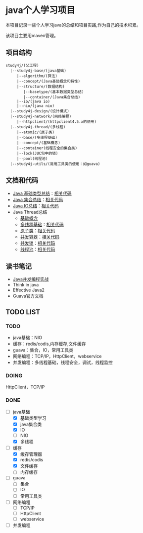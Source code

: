 # java个人学习项目

本项目记录一些个人学习java的总结和项目实践,作为自己的技术积累。

该项目主要用maven管理。

## 项目结构
```
study4j/(父工程)
  |--study4j-base/(java基础)
     |--algorithm/(算法)
     |--concept/(Java基础概念和特性)
     |--structure/(数据结构)
        |--basetype/(基本数据类型总结)
        |--container/(Java集合总结)
     |--io/(java io)
     |--nio/(java nio)
  |--study4j-design/(设计模式)
  |--study4j-network/(网络编程)
     |--httpclient/(httpclient4.5.x的使用)
  |--study4j-thread/(多线程)
     |--atomic/(原子类)
     |--base/(多线程基础)
     |--concept/(基础概念)
     |--container(线程安全的集合类)
     |--lock(JUC包中的锁)
     |--pool(线程池)
  |--study4j-utils/(常用工具类的使用：如guava)
```


## 文档和代码
- [Java 基础类型总结](./study4j-base/src/main/java/com/yincongyang/base/structure/基本数据类型.md)：[相关代码](./study4j-base/src/main/java/com/yincongyang/base/structure/basetype)
- [Java 集合总结](./study4j-base/src/main/java/com/yincongyang/base/structure/Java集合总结.md)：[相关代码](./study4j-base/src/main/java/com/yincongyang/base/structure/container)
- [Java IO总结](./study4j-base/src/main/java/com/yincongyang/base/io/readme.md)：[相关代码](https://github.com/yincongyang/study4j/blob/master/study4j-base/src/main/java/com/yincongyang/base/io)
- Java Thread总结
    - [基础概念](./study4j-thread/src/main/java/com/yincongyang/thread/concept)
    - [多线程基础](./study4j-thread/src/main/java/com/yincongyang/thread/多线程基础.md)：[相关代码](./study4j-thread/src/main/java/com/yincongyang/thread/base)
    - [原子类](./study4j-thread/src/main/java/com/yincongyang/thread/原子类.md)：[相关代码](./study4j-thread/src/main/java/com/yincongyang/thread/atomic)
    - [并发容器](./study4j-thread/src/main/java/com/yincongyang/thread/并发容器.md)：[相关代码](./study4j-thread/src/main/java/com/yincongyang/thread/container)
    - [并发锁](./study4j-thread/src/main/java/com/yincongyang/thread/并发锁.md)：[相关代码](./study4j-thread/src/main/java/com/yincongyang/thread/lock)
    - [线程池](./study4j-thread/src/main/java/com/yincongyang/thread/线程池.md)：[相关代码](./study4j-thread/src/main/java/com/yincongyang/thread/pool)


## 读书笔记
- [Java并发编程实战](./study4j-thread/src/main/java/com/yincongyang/thread/《Java并发编程实战》读书笔记.md)
- Think in java
- Effective Java2
- Guava官方文档


## TODO LIST

### TODO
- java基础：NIO
- 缓存：redis/codis,内存缓存,文件缓存
- guava：集合，IO，常用工具类
- 网络编程：TCP/IP，HttpClient，webservice
- 并发编程：多线程基础，线程安全，调试，线程监控

### DOING
HttpClient，TCP/IP

### DONE
- [ ] java基础
  - [x] 基础类型学习
  - [x] java集合类
  - [x] IO
  - [ ] NIO
  - [x] 多线程
- [ ] 缓存
  - [x] 缓存管理器
  - [x] redis/codis
  - [x] 文件缓存
  - [ ] 内存缓存
- [ ] guava
  - [ ] 集合
  - [ ] IO
  - [ ] 常用工具类
- [ ] 网络编程
  - [ ] TCP/IP
  - [ ] HttpClient
  - [ ] webservice
- [ ] 并发编程